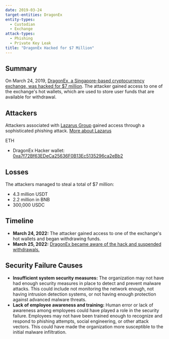 ```yaml
---
date: 2019-03-24
target-entities: DragonEx
entity-types:
  - Custodian
  - Exchange
attack-types:
  - Phishing
  - Private Key Leak
title: "DragonEx Hacked for $7 Million"
---
```


## Summary

On March 24, 2019, [DragonEx, a Singapore-based cryptocurrency exchange, was hacked for $7 million](https://www.coindesk.com/markets/2019/03/26/singapore-based-crypto-exchange-dragonex-has-been-hacked/). The attacker gained access to one of the exchange's hot wallets, which are used to store user funds that are available for withdrawal.

## Attackers

Attackers associated with [Lazarus Group](https://bitcoinmagazine.com/culture/lazarus-hacker-group-continues-target-crypto-using-faked-trading-software) gained access through a sophisticated phishing attack. [More about Lazarus](https://go.chainalysis.com/rs/503-FAP-074/images/2020-Crypto-Crime-Report.pdf)

ETH

- DragonEx Hacker wallet: [0xa7f72Bf63EDeCa25636F0B13Ec5135296ca2eBb2](https://etherscan.io/address/0xa7f72Bf63EDeCa25636F0B13Ec5135296ca2eBb2)

## Losses

The attackers managed to steal a total of $7 million:

- 4.3 million USDT
- 2.2 million in BNB
- 300,000 USDC

## Timeline

- **March 24, 2022:** The attacker gained access to one of the exchange's hot wallets and began withdrawing funds.
- **March 25, 2022:** [DragonEx became aware of the hack and suspended withdrawals.](https://t.me/DragonEx_EN/50126)

## Security Failure Causes

- **Insufficient system security measures:** The organization may not have had enough security measures in place to detect and prevent malware attacks. This could include not monitoring the network enough, not having intrusion detection systems, or not having enough protection against advanced malware threats.
- **Lack of employee awareness and training:** Human error or lack of awareness among employees could have played a role in the security failure. Employees may not have been trained enough to recognize and respond to phishing attempts, social engineering, or other attack vectors. This could have made the organization more susceptible to the initial malware infiltration.
